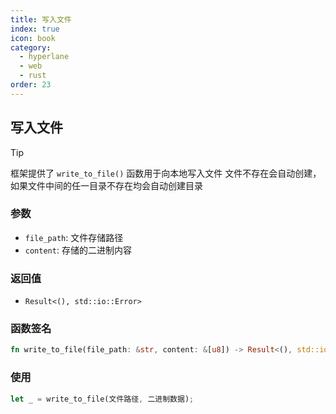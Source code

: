 ```yaml
---
title: 写入文件
index: true
icon: book
category:
  - hyperlane
  - web
  - rust
order: 23
---
```


## 写入文件

> [!tip]
> 框架提供了 `write_to_file()` 函数用于向本地写入文件
> 文件不存在会自动创建，如果文件中间的任一目录不存在均会自动创建目录

### 参数

- `file_path`: 文件存储路径
- `content`: 存储的二进制内容

### 返回值

- `Result<(), std::io::Error>`

### 函数签名

```rust
fn write_to_file(file_path: &str, content: &[u8]) -> Result<(), std::io::Error>
```

### 使用

```rust
let _ = write_to_file(文件路径, 二进制数据);
```

<Bottom />
